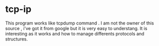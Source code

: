 # tcp-ip
This program works like tcpdump command .
I am not the owner of this source , i've got it from google but it is very easy to understang.
It is interesting as it works and how to manage differents protocols and structures.
